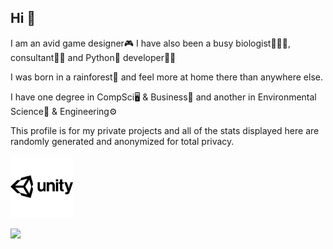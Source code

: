 ## Hi 👋
I am an avid game designer🎮
I have also been a busy biologist👨🏻‍🔬, consultant👨‍💼 and Python🐍 developer🧑‍💻

I was born in a rainforest🌲 and feel more at home there than anywhere else.

I have one degree in CompSci🖥️ & Business🏢 and another in Environmental Science🍃 & Engineering⚙️

This profile is for my private projects and all of the stats displayed here are randomly generated and anonymized for total privacy.

<code><img height="100" src="https://raw.githubusercontent.com/github/explore/80688e429a7d4ef2fca1e82350fe8e3517d3494d/topics/unity/unity.png"></code>    

![](https://komarev.com/ghpvc/?username=kurasami&style=flat&color=grey)
